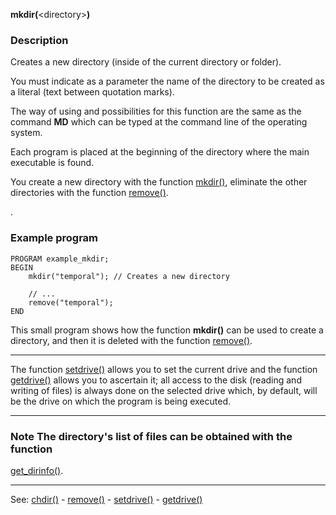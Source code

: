 **mkdir(**&lt;directory&gt;**)**

### Description

Creates a new directory (inside of the current directory or folder).

You must indicate as a parameter the name of the directory to be created 
as a literal (text between quotation marks).

The way of using and possibilities for this function are the same as
the command **MD** which can be typed at the command line of the operating
system.

Each program is placed at the beginning of the directory where the main
executable is found.

You create a new directory with the function [mkdir()](chdir().md), eliminate
the other directories with the function [remove()](remove().md).

.
### Example program
```
PROGRAM example_mkdir;
BEGIN
    mkdir("temporal"); // Creates a new directory

    // ...
    remove("temporal");
END
```


This small program shows how the function **mkdir()** can be used to create
a directory, and then it is deleted with the function [remove()](remove().md).

---------------------------------------


The function [setdrive()](setdrive().md) allows you to set the current drive
and the function [getdrive()](getdrive().md) allows you to ascertain it;
all access to the disk (reading and writing of files) is always done on the selected
drive which, by default, will be the drive on which the program is being executed.

---------------------------------------


### Note The directory's list of files can be obtained with the function
[get_dirinfo()](get_dirinfo().md).

---------------------------------------
See: [chdir()](chdir().md) - [remove()](remove().md) - [setdrive()](setdrive().md) - [getdrive()](getdrive().md)

